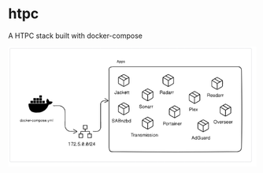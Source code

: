 # htpc

A HTPC stack built with docker-compose

![Stack](/.eraser/xfMkifrLBtIdyb8BkUnb___t2NVDJhO8DYC2968H5wuLk8FNe52___---figure---jdFwSpgYTMGO9mFR8dhfW---figure---p3XwtDueP8KcS-dOOeLCzg.png "Stack")
